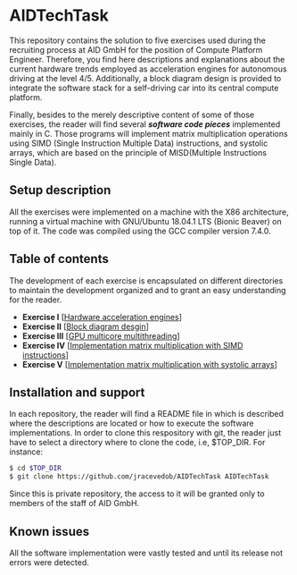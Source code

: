 # AIDTechTask #

This repository contains the solution to five exercises used during the recruiting process at 
AID GmbH for the position of Compute Platform Engineer. Therefore, you find here descriptions and explanations about the current hardware trends employed as acceleration engines for autonomous driving at the level 4/5. Additionally, a block diagram design is provided to integrate the software stack for a self-driving car into its central compute platform.

Finally, besides to the merely descriptive content of some of those exercises, the reader will find several ***software code pieces*** implemented mainly in C. Those programs will implement matrix multiplication operations using SIMD (Single Instruction Multiple Data) instructions, and systolic arrays, which are based on the principle of MISD(Multiple Instructions Single Data).

## Setup description ##

All the exercises were implemented on a machine with the X86 architecture, running a virtual machine with GNU/Ubuntu 18.04.1 LTS (Bionic Beaver) on top of it. The code was compiled using the GCC compiler version 7.4.0.

## Table of contents ##

The development of each exercise is encapsulated on different directories to maintain the development organized and to grant an easy understanding for the reader.

- __Exercise I__ [[Hardware acceleration engines](https://github.com/jracevedob/AIDTechTask/tree/master/ExerciseI)]
- __Exercise II__ [[Block diagram desgin](https://github.com/jracevedob/AIDTechTask/tree/master/ExerciseII)]
- __Exercise III__ [[GPU multicore multithreading](https://github.com/jracevedob/AIDTechTask/tree/master/ExerciseIII)]
- __Exercise IV__ [[Implementation matrix multiplication with SIMD instructions](https://github.com/jracevedob/AIDTechTask/tree/master/ExerciseIV)]
- __Exercise V__ [[Implementation matrix multiplication with systolic arrays](https://github.com/jracevedob/AIDTechTask/tree/master/ExerciseV)]


## Installation and support
In each repository, the reader will find a README file in which is described where the descriptions are located or how to execute the software implementations. In order to clone this respository with git, the reader just have to select a directory where to clone the code, i.e, $TOP_DIR. For instance:

```bash
$ cd $TOP_DIR
$ git clone https://github.com/jracevedob/AIDTechTask AIDTechTask
```

Since this is private repository, the access to it will be granted only to members of the staff of AID GmbH.

## Known issues
All the software implementation were vastly tested and until its release not errors were detected.
